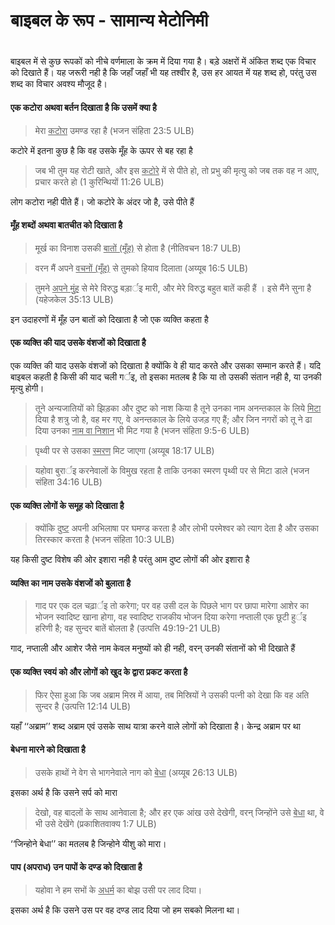 # बाइबल के रूप - सामान्य मेटोनिमी

 #

बाइबल में से कुछ रूपकों को नीचे वर्णमाला के क्रम में दिया गया है। बड़े अक्षरों में अंकित शब्द एक विचार को दिखाते हैं। यह जरूरी नही है कि जहाँ जहाँ भी यह तश्वीर है, उस हर आयत में यह शब्द हो, परंतु उस शब्द का विचार अवश्य मौजूद है। 

#### एक कटोरा अथवा बर्तन दिखाता है कि उसमें क्या है

>मेरा <u>कटोरा</u> उमण्ड रहा है (भजन संहिता 23:5 ULB)

कटोरे में इतना कुछ है कि वह उसके मूँह के ऊपर से बह रहा है

>जब भी तुम यह रोटी खाते, और इस <u>कटोरे</u> में से पीते हो, तो प्रभु की मृत्यु को जब तक वह न आए, प्रचार करते हो (1 कुरिन्थियों 11:26 ULB)

लोग कटोरा नही पीते हैं। जो कटोरे के अंदर जो है, उसे पीते हैं

#### मूँह शब्दों अथवा बातचीत को दिखाता है

>मूर्ख का विनाश उसकी <u>बातों (मूँह)</u> से होता है (नीतिवचन 18:7 ULB)

<blockquote> वरन मैं अपने <u>वचनों (मूँह)</u> से तुमको हियाव दिलाता (अय्यूब 16:5 ULB) </blockquote>

> तुमने <u>अपने मुुंह</u> से मेरे विरुद्ध बड़ार्इ मारी, और मेरे विरुद्ध बहुत बातें कही हैं । इसे मैंने सुना है (यहेजकेल 35:13 ULB)

इन उदाहरणों में मूँह उन बातों को दिखाता है जो एक व्यक्ति कहता है

#### एक व्यक्ति की याद उसके वंशजों को दिखाता है

एक व्यक्ति की याद उसके वंशजों को दिखाता है क्योंकि वे ही याद करते और उसका सम्मान करते हैं। यदि बाइबल कहती है किसी की याद चली गर्इ, तो इसका मतलब है कि या तो उसकी संतान नही है, या उनकी मृत्यु होगी।

> तूने अन्यजातियों को झिड़का
> और दुष्ट को नाश किया है
>तूने उनका नाम अनन्तकाल के लिये <u>मिटा</u> दिया है
>शत्रु जो है, वह मर गए, वे अनन्तकाल के लिये उजड़ गए हैं;
> और जिन नगरों को तू ने ढा दिया
>उनका <u>नाम वा निशान</u> भी मिट गया है (भजन संहिता 9:5-6 ULB)

<blockquote> पृथ्वी पर से उसका <u>स्मरण</u> मिट जाएगा (अय्यूब 18:17 ULB)</blockquote>

>यहोवा बुरार्इ करनेवालों के विमुख रहता है
> ताकि उनका </u>स्मरण</u> पृथ्वी पर से मिटा डाले (भजन संहिता 34:16 ULB)

#### एक व्यक्ति लोगों के समूह को दिखाता है

>क्योंकि <u>दुष्ट</u> अपनी अभिलाषा पर घमण्ड करता है
>और लोभी परमेश्वर को त्याग देता है और उसका तिरस्कार करता है (भजन संहिता 10:3 ULB)

यह किसी दुष्ट विशेष की ओर इशारा नही है परंतु आम दुष्ट लोगों की ओर इशारा है

#### व्यक्ति का नाम उसके वंशजों को बुलाता है

>गाद पर एक दल चढ़ार्इ तो करेगा; पर वह उसी दल के पिछले भाग पर छापा मारेगा
>आशेर का भोजन स्वादिष्ट खाना होगा, वह स्वादिष्ट राजकीय भोजन दिया करेगा
>नप्ताली एक छूटी हुर्इ हरिणी है; वह सुन्दर बातें बोलता है (उत्पत्ति 49:19-21 ULB)

गाद, नप्ताली और आशेर जैसे नाम केवल मनुष्यों को ही नही, वरन् उनकी संतानों को भी दिखाते हैं

#### एक व्यक्ति स्वयं को और लोगों को खुद के द्वारा प्रकट करता है

>फिर ऐसा हुआ कि जब अब्राम मिस्र में आया, तब मिस्रियों ने उसकी पत्नी को देखा कि वह अति सुन्दर है (उत्पत्ति 12:14 ULB)

यहाँ ‘‘अब्राम’’ शब्द अब्राम एवं उसके साथ यात्रा करने वाले लोगों को दिखाता है। केन्द्र अब्राम पर था

#### बेधना मारने को दिखाता है

>उसके हाथों ने वेग से भागनेवाले नाग को <u>बेधा</u> (अय्यूब 26:13 ULB)

इसका अर्थ है कि उसने सर्प को मारा

>देखो, वह बादलों के साथ आनेवाला है; और हर एक आंख उसे देखेगी, वरन् जिन्होंने उसे <u>बेधा</u> था, वे भी उसे देखेंगे (प्रकाशितवाक्य 1:7 ULB)

‘‘जिन्होने बेधा’’ का मतलब है जिन्होने यीशु को मारा।

#### पाप (अपराध) उन पापों के दण्ड को दिखाता है

>यहोवा ने हम सभों के <u>अधर्म</u> का बोझ उसी पर लाद दिया।

इसका अर्थ है कि उसने उस पर वह दण्ड लाद दिया जो हम सबको मिलना था।

